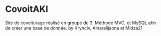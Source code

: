 # CovoitAKI
Site de covoiturage réalisé en groupe de 3. Méthode MVC, et MySQL afin de créer une base de donnée.
by Krynclv, Ainaralijaona et Midza21
